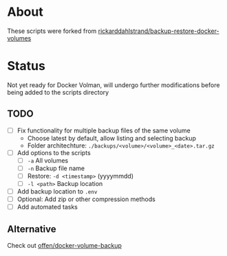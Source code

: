 # About
These scripts were forked from [rickarddahlstrand/backup-restore-docker-volumes](https://github.com/rickarddahlstrand/backup-restore-docker-volumes)

# Status
Not yet ready for Docker Volman, will undergo further modifications before being added to the scripts directory
## TODO
- [ ] Fix functionality for multiple backup files of the same volume
    - Choose latest by default, allow listing and selecting backup
    - Folder architechture: `./backups/<volume>/<volume>_<date>.tar.gz`
- [ ] Add options to the scripts
    - [ ] `-a` All volumes
    - [ ] `-n` Backup file name
    - [ ] Restore: `-d <timestamp>` (yyyymmdd)
    - [ ] `-l <path>` Backup location
- [ ] Add backup location to `.env`
- [ ] Optional: Add zip or other compression methods 
- [ ] Add automated tasks

## Alternative
Check out [offen/docker-volume-backup](https://github.com/offen/docker-volume-backup)
